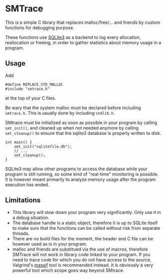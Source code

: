 SMTrace
=======

This is a simple C library that replaces malloc/free/... and friends
by custom functions for debugging purpose.

These functions use [SQLite3](http://www.sqlite.org/) as a backend to log
every allocation, reallocation or freeing, in order to gather statistics
about memory usage in a program.

Usage
-----

Add

    #define REPLACE_STD_MALLOC
    #include "smtrace.h"

at the top of your C files.

Be wary that the system malloc must be declared before including `smtrace.h`. This is usually done by including
`stdlib.h`.

SMtrace must be initialized as soon as possible in your program by calling `smt_init()`, and cleaned up when
not needed anymore by calling `smt_cleanup()` to ensure
that the sqlite3 database is properly written to disk.

    int main() {
        smt_init("sqlitefile.db");
        // ...
        smt_cleanup();
    }

SQLite3 may allow other programs to access the database while your program is still running, so some kind of
"real-time" monitoring is possible.
It is however meant primarily to analyze memory usage after the program execution has ended.

Limitations
-----------

- This library will slow down your program very significantly. Only use it in a debug situation.
- The database handle is a static object, therefore it is
up to SQLite itself to make sure that the functions can be called without risk from separate threads.
- There are no build files for the moment, the header and C file can be however used as is in your program.
- malloc and friends are substitued via the use of macros, therefore SMTrace will not work in library code
linked to your program. If you need to trace code for which  you do not have access to the source, Valgrind's
[massif](http://valgrind.org/docs/manual/ms-manual.html) tool is recommended instead. It is obviously a very
powerful tool which scope goes way beyond SMtrace.